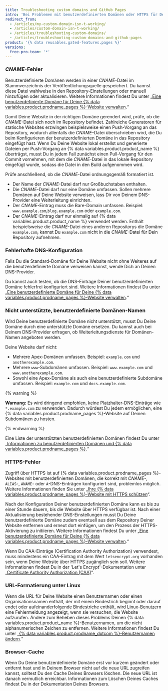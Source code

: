 ```yaml
---
title: Troubleshooting custom domains and GitHub Pages
intro: 'Bei Problemen mit benutzerdefinierten Domänen oder HTTPS für Deine {% data variables.product.prodname_pages %}-Website kannst Du zur Fehlerbehebung nach häufigen Fehlern suchen.'
redirect_from:
  - /articles/my-custom-domain-isn-t-working/
  - /articles/custom-domain-isn-t-working/
  - /articles/troubleshooting-custom-domains/
  - /articles/troubleshooting-custom-domains-and-github-pages
product: '{% data reusables.gated-features.pages %}'
versions:
  free-pro-team: '*'
---
```


### _CNAME_-Fehler

Benutzerdefinierte Domänen werden in einer _CNAME_-Datei im Stammverzeichnis der Veröffentlichungsquelle gespeichert. Du kannst diese Datei wahlweise in den Repository-Einstellungen oder manuell hinzufügen oder aktualisieren. Weitere Informationen findest Du unter „[Eine benutzerdefinierte Domäne für Deine {% data variables.product.prodname_pages %}-Website verwalten](/articles/managing-a-custom-domain-for-your-github-pages-site).“

Damit Deine Website in der richtigen Domäne gerendert wird, prüfe, ob die _CNAME_-Datei sich noch im Repository befindet. Zahlreiche Generatoren für statische Websites erzwingen beispielsweise einen Push-Vorgang an das Repository, wodurch allenfalls die _CNAME_-Datei überschrieben wird, die Du beim Konfigurieren der benutzerdefinierten Domäne in das Repository eingefügt hast. Wenn Du Deine Website lokal erstellst und generierte Dateien per Push-Vorgang an {% data variables.product.product_name %} überträgst, musst Du in jedem Fall zunächst einen Pull-Vorgang für den Commit vornehmen, mit dem die _CNAME_-Datei in das lokale Repository eingefügt wurde, sodass die Datei in den Build aufgenommen wird.

Prüfe anschließend, ob die _CNAME_-Datei ordnungsgemäß formatiert ist.

- Der Name der _CNAME_-Datei darf nur Großbuchstaben enthalten.
- Die _CNAME_-Datei darf nur eine Domäne umfassen. Sollen mehrere Domänen auf Deine Website verweisen, lass Dir von Deinem DNS-Provider eine Weiterleitung einrichten.
- Der _CNAME_-Eintrag muss die Bare-Domain umfassen. Beispiel: `www.example.com`,`blog.example.com` oder `example.com`.
- Der _CNAME_-Eintrag darf nur einmalig auf {% data variables.product.product_name %} verwendet werden. Enthält beispielsweise die _CNAME_-Datei eines anderen Repositorys die Domäne `example.com`, kannst Du `example.com` nicht in die _CNAME_-Datei für Dein Repository aufnehmen.

### Fehlerhafte DNS-Konfiguration

Falls Du die Standard-Domäne für Deine Website nicht ohne Weiteres auf die benutzerdefinierte Domäne verweisen kannst, wende Dich an Deinen DNS-Provider.

Du kannst auch testen, ob die DNS-Einträge Deiner benutzerdefinierten Domäne fehlerfrei konfiguriert sind. Weitere Informationen findest Du unter „[Eine benutzerdefinierte Domäne für Deine {% data variables.product.prodname_pages %}-Website verwalten](/articles/managing-a-custom-domain-for-your-github-pages-site).“

### Nicht unterstützte, benutzerdefinierte Domänen-Namen

Wird Deine benutzerdefinierte Domäne nicht unterstützt, musst Du Deine Domäne durch eine unterstützte Domäne ersetzen. Du kannst auch bei Deinem DNS-Provider erfragen, ob Weiterleitungsdienste für Domänen-Namen angeboten werden.

Deine Website darf nicht:
- Mehrere Apex-Domänen umfassen. Beispiel: `example.com` und `anotherexample.com`.
- Mehrere `www`-Subdomänen umfassen. Beispiel: `www.example.com` und `www.anotherexample.com`.
- Sowohl eine Apex-Domäne als auch eine benutzerdefinierte Subdomäne umfassen. Beispiel: `example.com` und `docs.example.com`.

{% warning %}

**Warnung:** Es wird dringend empfohlen, keine Platzhalter-DNS-Einträge wie `*.example.com` zu verwenden. Dadurch würdest Du jedem ermöglichen, eine {% data variables.product.prodname_pages %}-Website auf Deinen Subdomänen zu hosten.

{% endwarning %}

Eine Liste der unterstützten benutzerdefinierten Domänen findest Du unter „[Informationen zu benutzerdefinierten Domänen und {% data variables.product.prodname_pages %}](/articles/about-custom-domains-and-github-pages/#supported-custom-domains).“

### HTTPS-Fehler

Zugriff über HTTPS ist auf {% data variables.product.prodname_pages %}-Websites mit benutzerdefinierten Domänen, die korrekt mit _CNAME_-, `ALIAS`-, `ANAME`- oder `A`-DNS-Einträgen konfiguriert sind, problemlos möglich. Weitere Informationen finden Sie unter „[Ihre {% data variables.product.prodname_pages %}-Website mit HTTPS schützen](/articles/securing-your-github-pages-site-with-https)“.

Nach der Konfiguration Deiner benutzerdefinierten Domäne kann es bis zu einer Stunde dauern, bis die Website über HTTPS verfügbar ist. Nach einer Aktualisierung bestehender DNS-Einstellungen musst Du Deine benutzerdefinierte Domäne zudem eventuell aus dem Repository Deiner Website entfernen und erneut dort einfügen, um den Prozess der HTTPS-Aktivierung zu initiieren. Weitere Informationen findest Du unter „[Eine benutzerdefinierte Domäne für Deine {% data variables.product.prodname_pages %}-Website verwalten](/articles/managing-a-custom-domain-for-your-github-pages-site).“

Wenn Du CAA-Einträge (Certification Authority Authorization) verwendest, muss mindestens ein CAA-Eintrag mit dem Wert `letsencrypt.org` vorhanden sein, wenn Deine Website über HTTPS zugänglich sein soll. Weitere Informationen findest Du in der 'Let's Encrypt'-Dokumentation unter „[Certificate Authority Authorization (CAA)](https://letsencrypt.org/docs/caa/)“.

### URL-Formatierung unter Linux

Wenn die URL für Deine Website einen Benutzernamen oder einen Organisationsnamen enthält, der mit einem Bindestrich beginnt oder darauf endet oder aufeinanderfolgende Bindestriche enthält, wird Linux-Benutzern eine Fehlermeldung angezeigt, wenn sie versuchen, die Website aufzurufen. Ändere zum Beheben dieses Problems Deinen {% data variables.product.product_name %}-Benutzernamen, um die nicht alphanumerischen Zeichen zu entfernen. Weitere Informationen findest Du unter „[{% data variables.product.prodname_dotcom %}-Benutzernamen ändern](/articles/changing-your-github-username/).“

### Browser-Cache

Wenn Du Deine benutzerdefinierte Domäne erst vor kurzem geändert oder entfernt hast und in Deinem Browser nicht auf die neue URL zugreifen kannst, solltest Du den Cache Deines Browsers löschen. Die neue URL ist danach vermutlich erreichbar. Informationen zum Löschen Deines Caches findest Du in der Dokumentation Deines Browsers.

